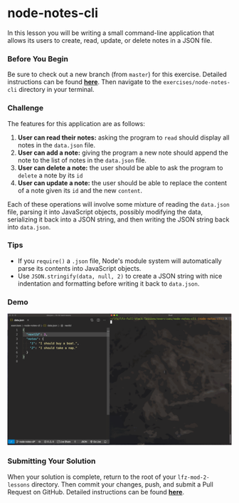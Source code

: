 # node-notes-cli

In this lesson you will be writing a small command-line application that allows its users to create, read, update, or delete notes in a JSON file.

### Before You Begin

Be sure to check out a new branch (from `master`) for this exercise. Detailed instructions can be found [**here**](../../guides/before-each-exercise.md). Then navigate to the `exercises/node-notes-cli` directory in your terminal.

### Challenge

The features for this application are as follows:

1. **User can read their notes:** asking the program to `read` should display all notes in the `data.json` file.
1. **User can add a note:** giving the program a new note should append the note to the list of notes in the `data.json` file.
1. **User can delete a note:** the user should be able to ask the program to `delete` a note by its `id`
1. **User can update a note:** the user should be able to replace the content of a note given its `id` and the new `content`.

Each of these operations will involve some mixture of reading the `data.json` file, parsing it into JavaScript objects, possibly modifying the data, serializing it back into a JSON string, and then writing the JSON string back into `data.json`.

### Tips

- If you `require()` a `.json` file, Node's module system will automatically parse its contents into JavaScript objects.
- Use `JSON.stringify(data, null, 2)` to create a JSON string with nice indentation and formatting before writing it back to `data.json`.

### Demo

<p align="middle">
  <img src="images/node-notes-cli.gif">
</p>

### Submitting Your Solution

When your solution is complete, return to the root of your `lfz-mod-2-lessons` directory. Then commit your changes, push, and submit a Pull Request on GitHub. Detailed instructions can be found [**here**](../../guides/after-each-exercise.md).
